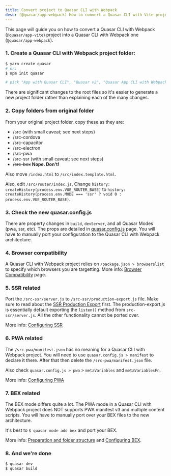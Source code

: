 ```yaml
---
title: Convert project to Quasar CLI with Webpack
desc: (@quasar/app-webpack) How to convert a Quasar CLI with Vite project to a Quasar CLI with Webpack one.
---
```


This page will guide you on how to convert a Quasar CLI with Webpack (`@quasar/app-vite`) project into a Quasar CLI with Webpack one (`@quasar/app-webpack`).

### 1. Create a Quasar CLI with Webpack project folder:

```bash
$ yarn create quasar
# or:
$ npm init quasar

# pick "App with Quasar CLI", "Quasar v2", "Quasar App CLI with Webpack"
```

There are significant changes to the root files so it's easier to generate a new project folder rather than explaining each of the many changes.

### 2. Copy folders from original folder

From your original project folder, copy these as they are:
  * /src (with small caveat; see next steps)
  * /src-cordova
  * /src-capacitor
  * /src-electron
  * /src-pwa
  * /src-ssr (with small caveat; see next steps)
  * ~~/src-bex~~ **Nope. Don't!**

Also move `/index.html` to `/src/index.template.html`.

Also, edit `/src/router/index.js`. Change `history: createHistory(process.env.VUE_ROUTER_BASE)` to `history: createHistory(process.env.MODE === 'ssr' ? void 0 : process.env.VUE_ROUTER_BASE)`.

### 3. Check the new quasar.config.js

There are property changes in `build`, `devServer`, and all Quasar Modes (pwa, ssr, etc). The props are detailed in [quasar.config.js](/quasar-cli-webpack/quasar-config-js) page. You will have to manually port your configuration to the Quasar CLI with Webpack architecture.

### 4. Browser compatibility

A Quasar CLI with Webpack project relies on `/package.json > browserslist` to specify which browsers you are targetting. More info: [Browser Compatibility](/quasar-cli-webpack/browser-compatibility) page.

### 5. SSR related

Port the `/src-ssr/server.js` to `/src-ssr/production-export.js` file. Make sure to read about the [SSR Production Export](/quasar-cli-webpack/developing-ssr/ssr-production-export) first. The production-export.js is essentially default exporting the `listen()` method from `src-ssr/server.js`. All the other functionality cannot be ported over.

More info: [Configuring SSR](/quasar-cli-webpack/developing-ssr/configuring-ssr)

### 6. PWA related

The `/src-pwa/manifest.json` has no meaning for a Quasar CLI with Webpack project. You will need to use `quasar.config.js > manifest` to declare it there. After that then delete the `/src-pwa/manifest.json` file.

Also check `quasar.config.js > pwa` > `metaVariables` and `metaVariablesFn`.

More info: [Configuring PWA](/quasar-cli-webpack/developing-pwa/configuring-pwa)

### 7. BEX related

The BEX mode differs quite a lot. The PWA mode in a Quasar CLI with Webpack project does NOT supports PWA manifest v3 and multiple content scripts. You will have to manually port over your BEX files to the new architecture.

It's best to `$ quasar mode add bex` and port your BEX.

More info: [Preparation and folder structure](/quasar-cli-webpack/developing-browser-extensions/preparation#2-understand-the-anatomy-of-src-bex) and [Configuring BEX](/quasar-cli-webpack/developing-browser-extensions/configuring-bex).

### 8. And we're done

```bash
$ quasar dev
$ quasar build
```
